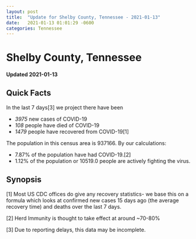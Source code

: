 ```yaml
---
layout: post
title:  "Update for Shelby County, Tennessee - 2021-01-13"
date:   2021-01-13 01:01:29 -0600
categories: Tennessee
---
```


# Shelby County, Tennessee
#### Updated 2021-01-13

## Quick Facts

In the last 7 days[3] we project there have been
- *3975* new cases of COVID-19
- *108* people have died of COVID-19
- *1479* people have recovered from COVID-19[1]

The population in this census area is 937166. By our calculations:
- 7.87% of the population have had COVID-19.[2]
- 1.12% of the population or 10519.0 people are actively fighting the virus.

## Synopsis




[1] Most US CDC offices do give any recovery statistics- we base this on a formula which looks at confirmed new cases
15 days ago (the average recovery time) and deaths over the last 7 days.

[2] Herd Immunity is thought to take effect at around ~70-80%

[3] Due to reporting delays, this data may be incomplete.
 
    